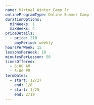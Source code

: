 ```yaml
---
name: Virtual Winter Camp Jr
onlineProgramType: Online Summer Camp
durationOptions:
  minWeeks: 1
  maxWeeks: 4
priceDetails:
  - price: 210
    payPeriod: weekly
hoursPerWeek: 15
lessonsPerWeek: 18
minutesPerLesson: 50
timesOffered:
  - 6:00 AM
  - 5:00 PM
termDates:
  - start: 12/27
    end: 1/8
  - start: 1/25
    end: 2/19
---
```

